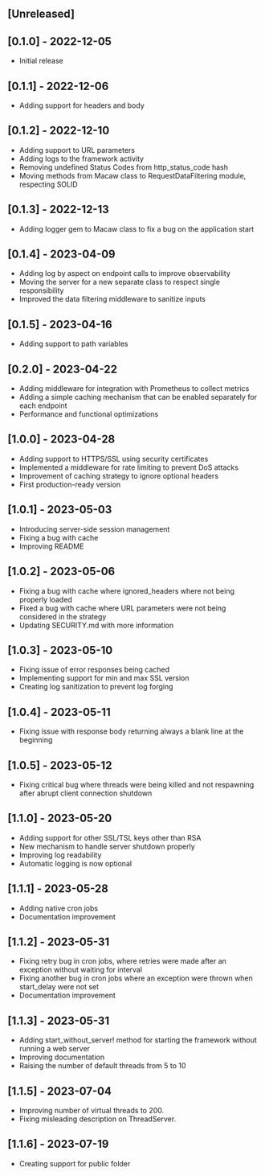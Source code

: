 ## [Unreleased]

## [0.1.0] - 2022-12-05

- Initial release

## [0.1.1] - 2022-12-06

- Adding support for headers and body

## [0.1.2] - 2022-12-10

- Adding support to URL parameters
- Adding logs to the framework activity
- Removing undefined Status Codes from http_status_code hash
- Moving methods from Macaw class to RequestDataFiltering module, respecting SOLID

## [0.1.3] - 2022-12-13

- Adding logger gem to Macaw class to fix a bug on the application start

## [0.1.4] - 2023-04-09

- Adding log by aspect on endpoint calls to improve observability
- Moving the server for a new separate class to respect single responsibility
- Improved the data filtering middleware to sanitize inputs

## [0.1.5] - 2023-04-16

- Adding support to path variables

## [0.2.0] - 2023-04-22

- Adding middleware for integration with Prometheus to collect metrics
- Adding a simple caching mechanism that can be enabled separately for each endpoint
- Performance and functional optimizations

## [1.0.0] - 2023-04-28

- Adding support to HTTPS/SSL using security certificates
- Implemented a middleware for rate limiting to prevent DoS attacks
- Improvement of caching strategy to ignore optional headers
- First production-ready version

## [1.0.1] - 2023-05-03

- Introducing server-side session management
- Fixing a bug with cache
- Improving README

## [1.0.2] - 2023-05-06

- Fixing a bug with cache where ignored_headers where not being properly loaded
- Fixed a bug with cache where URL parameters were not being considered in the strategy
- Updating SECURITY.md with more information

## [1.0.3] - 2023-05-10

- Fixing issue of error responses being cached
- Implementing support for min and max SSL version
- Creating log sanitization to prevent log forging

## [1.0.4] - 2023-05-11

- Fixing issue with response body returning always a blank line at the beginning

## [1.0.5] - 2023-05-12

- Fixing critical bug where threads were being killed and not respawning after abrupt client connection shutdown

## [1.1.0] - 2023-05-20

- Adding support for other SSL/TSL keys other than RSA
- New mechanism to handle server shutdown properly
- Improving log readability
- Automatic logging is now optional

## [1.1.1] - 2023-05-28

- Adding native cron jobs
- Documentation improvement

## [1.1.2] - 2023-05-31

- Fixing retry bug in cron jobs, where retries were made after an exception without waiting for interval
- Fixing another bug in cron jobs where an exception were thrown when start_delay were not set
- Documentation improvement

## [1.1.3] - 2023-05-31

- Adding start_without_server! method for starting the framework without running a web server
- Improving documentation
- Raising the number of default threads from 5 to 10

## [1.1.5] - 2023-07-04

- Improving number of virtual threads to 200.
- Fixing misleading description on ThreadServer.

## [1.1.6] - 2023-07-19

- Creating support for public folder
